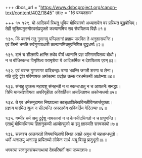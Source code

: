 +++
dbcs_url = "https://www.dsbcproject.org/canon-text/content/402/1845"
title = "16 पञ्चदशमः"

+++
१५
१२९. यो आदिकर्म स्थितु भूमिय बोधिसत्त्वो 
अध्याशयेन वर प्रस्थित बुद्धबोधिम्।  
तेही सुशिष्यगुरुगौरवसंप्रयुक्तो 
कल्याणमित्र सद सेवयितव्य विज्ञैः॥१॥

१३०. किं कारणं ततु गुणागमु पण्डितानां 
प्रज्ञाय पारमित ते अनुशासयन्ति।  
एवं जिनो भणति सर्वगुणाग्रधारी 
कल्याणमित्रमुपनिश्रित बुद्धधर्माः॥२॥

१३१. दानं च शीलमपि क्षान्ति तथैव वीर्यं 
ध्यानानि प्रज्ञ परिणामयितव्य बोधौ।  
न च बोधिस्कन्ध विमृशित्व परामृशेया 
ये आदिकर्मिक न देशयितव्य एवम्॥३॥

१३२. एवं चरन्त गुणसागर वादिचन्द्राः 
त्राणा भवन्ति जगती शरणा च लेना।  
गति बुद्धि द्वीप परिणायक अर्थकामाः 
प्रद्योत उल्क वरधर्मकथी अक्षोभ्याः॥४॥

१३३. संनाहु दुष्करू महायशु संनहन्ती 
न च स्कन्धधातु न च आयतनैः सनद्धाः।  
त्रिभि यानसंज्ञविगता अपरिगृहीता 
अविवर्तिका अचलिताश्च अकोप्यधर्माः॥५॥

१३४. ते एव धर्मसमुदागत निष्प्रपञ्चा 
काङ्क्षाविलेखविमतीविगतार्थयुक्ताः।  
प्रज्ञाय पारमित श्रुत्व न सीदयन्ति
अपरप्रणेय अविवर्तिय वेदितव्याः॥६॥

१३५. गम्भीर धर्म अयु दुर्दृशु नायकानां 
न च केनचीदधिगतो न च प्रापुणन्ति।  
एतार्थु बोधिमधिगम्य हितानुकम्पी 
अल्पोत्सुको क इमु ज्ञास्यति सत्त्वकायो॥७॥

१३६. सत्त्वश्च आलयरतो विषयाभिलाषी 
स्थित अग्रहे अबुध यो मह‍अन्धभूतो।  
धर्मो अनालयु अनाग्रहु प्रापितव्यो 
लोकेन सार्ध अयु विग्रहु प्रादुभूतो॥८॥

भगवत्यां रत्नगुणसंचयगाथायां देवपरिवर्तो नाम पञ्चदशमः॥

